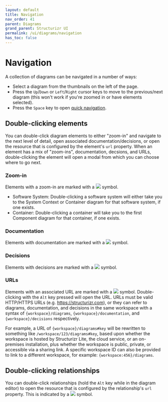 ```yaml
---
layout: default
title: Navigation
nav_order: 41
parent: Diagrams
grand_parent: Structurizr UI
permalink: /ui/diagrams/navigation
has_toc: false
---
```


# Navigation

A collection of diagrams can be navigated in a number of ways:

- Select a diagram from the thumbnails on the left of the page.
- Press the `Up`/`Down` or `Left`/`Right` cursor keys to move to the previous/next diagram (this won't work if you're zoomed in or have elements selected).
- Press the `Space` key to open [quick navigation](/ui/quick-navigation).

## Double-clicking elements

You can double-click diagram elements to either "zoom-in" and navigate to the next level of detail,
open associated documentation/decisions, or open the resource that is configured by the element's `url` property.
When an element has a mix of "zoom-ins", documentation, decsions, and URLs, double-clicking the element will open
a modal from which you can choose where to go next.

### Zoom-in

Elements with a zoom-in are marked with a ![](../bootstrap-icons/zoom-in.svg) symbol.

- Software System: Double-clicking a software system will either take you to the System Context or Container diagram for that software system, if one exists.
- Container: Double-clicking a container will take you to the first Component diagram for that container, if one exists.

### Documentation

Elements with documentation are marked with a ![](../bootstrap-icons/book.svg) symbol.

### Decisions

Elements with decisions are marked with a ![](../bootstrap-icons/journal-text.svg) symbol.

### URLs

Elements with an associated URL are marked with a ![](../bootstrap-icons/link.svg) symbol.
Double-clicking with the `Alt` key pressed will open the URL.
URLs must be valid HTTP/HTTPS URLs (e.g. https://structurizr.com), or they can refer to diagrams, documentation, and
decisions in the same workspace with a syntax of `{workspace}/diagrams`, `{workspace}/documentation`, and
`{workspace}/decisions` respectively.

For example, a URL of `{workspace}/diagrams#key` will be rewritten to something like `/workspace/123/diagrams#key`,
based upon whether the workspace is hosted by Structurizr Lite, the cloud service, or an on-premises installation, plus
whether the workspace is public, private, or accessible via a sharing link. A specific workspace ID can also be
provided to link to a different workspace, for example: `{workspace:456}/diagrams`.

## Double-clicking relationships

You can double-click relationships (hold the `Alt` key while in the diagram editor) to open the resource that is
configured by the relationship's `url` property. This is indicated by a ![](../bootstrap-icons/link.svg) symbol.